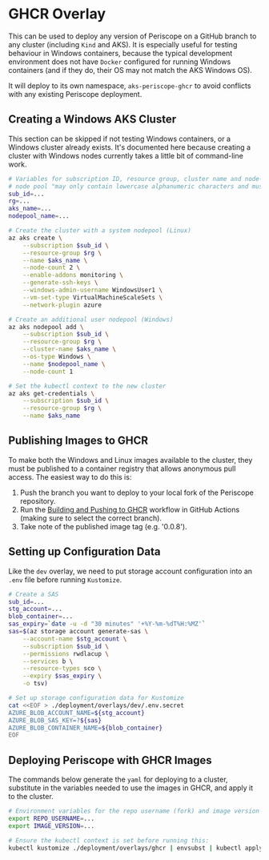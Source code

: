 # GHCR Overlay

This can be used to deploy any version of Periscope on a GitHub branch to any cluster (including `Kind` and AKS). It is especially useful for testing behaviour in Windows containers, because the typical development environment does not have `Docker` configured for running Windows containers (and if they do, their OS may not match the AKS Windows OS).

It will deploy to its own namespace, `aks-periscope-ghcr` to avoid conflicts with any existing Periscope deployment.

## Creating a Windows AKS Cluster

This section can be skipped if not testing Windows containers, or a Windows cluster already exists. It's documented here because creating a cluster with Windows nodes currently takes a little bit of command-line work.

```sh
# Variables for subscription ID, resource group, cluster name and node-pool name
# node pool "may only contain lowercase alphanumeric characters and must begin with a lowercase letter"
sub_id=...
rg=...
aks_name=...
nodepool_name=...

# Create the cluster with a system nodepool (Linux)
az aks create \
    --subscription $sub_id \
    --resource-group $rg \
    --name $aks_name \
    --node-count 2 \
    --enable-addons monitoring \
    --generate-ssh-keys \
    --windows-admin-username WindowsUser1 \
    --vm-set-type VirtualMachineScaleSets \
    --network-plugin azure

# Create an additional user nodepool (Windows)
az aks nodepool add \
    --subscription $sub_id \
    --resource-group $rg \
    --cluster-name $aks_name \
    --os-type Windows \
    --name $nodepool_name \
    --node-count 1

# Set the kubectl context to the new cluster
az aks get-credentials \
    --subscription $sub_id \
    --resource-group $rg \
    --name $aks_name
```

## Publishing Images to GHCR

To make both the Windows and Linux images available to the cluster, they must be published to a container registry that allows anonymous pull access. The easiest way to do this is:
1. Push the branch you want to deploy to your local fork of the Periscope repository.
2. Run the [Building and Pushing to GHCR](../../../.github/workflows/build-and-publish.yml) workflow in GitHub Actions (making sure to select the correct branch).
3. Take note of the published image tag (e.g. '0.0.8').

## Setting up Configuration Data

Like the `dev` overlay, we need to put storage account configuration into an `.env` file before running `Kustomize`.

```sh
# Create a SAS
sub_id=...
stg_account=...
blob_container=...
sas_expiry=`date -u -d "30 minutes" '+%Y-%m-%dT%H:%MZ'`
sas=$(az storage account generate-sas \
    --account-name $stg_account \
    --subscription $sub_id \
    --permissions rwdlacup \
    --services b \
    --resource-types sco \
    --expiry $sas_expiry \
    -o tsv)

# Set up storage configuration data for Kustomize
cat <<EOF > ./deployment/overlays/dev/.env.secret
AZURE_BLOB_ACCOUNT_NAME=${stg_account}
AZURE_BLOB_SAS_KEY=?${sas}
AZURE_BLOB_CONTAINER_NAME=${blob_container}
EOF
```

## Deploying Periscope with GHCR Images

The commands below generate the `yaml` for deploying to a cluster, substitute in the variables needed to use the images in GHCR, and apply it to the cluster.

```sh
# Environment variables for the repo username (fork) and image version (e.g. '0.0.8')
export REPO_USERNAME=...
export IMAGE_VERSION=...

# Ensure the kubectl context is set before running this:
kubectl kustomize ./deployment/overlays/ghcr | envsubst | kubectl apply -f -
```

